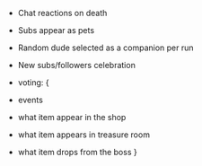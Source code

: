 * Chat reactions on death
* Subs appear as pets
* Random dude selected as a companion per run
* New subs/followers celebration

* voting: {
 * events
 * what item appear in the shop
 * what item appears in treasure room
 * what item drops from the boss
}